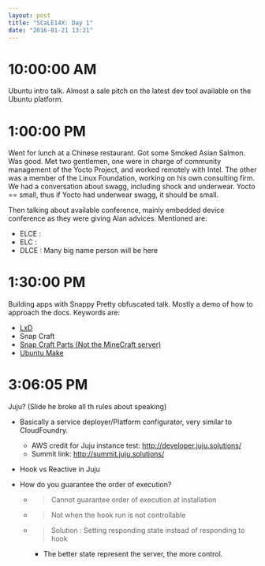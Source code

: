 ```yaml
---
layout: post
title: "SCaLE14X: Day 1"
date: "2016-01-21 13:21"
---
```


# 10:00:00 AM

Ubuntu intro talk. Almost a sale pitch on the latest dev tool available on the Ubuntu platform.

# 1:00:00 PM

Went for lunch at a Chinese restaurant. Got some Smoked Asian Salmon. Was good. Met two gentlemen, one were in charge of community management of the Yocto Project, and worked remotely with Intel. The other was a member of the Linux Foundation, working on his own consulting firm. We had a conversation about swagg, including shock and underwear. Yocto == small, thus if Yocto had underwear swagg, it should be small.

Then talking about available conference, mainly embedded device conference as they were giving Alan advices. Mentioned are:

  + ELCE   :
  + ELC    :
  + DLCE   : Many big name person will be here

# 1:30:00 PM

Building apps with Snappy
Pretty obfuscated talk. Mostly a demo of how to approach the docs. Keywords are:

  + [LxD](http://www.ubuntu.com/cloud/lxd)
  + Snap Craft
  + [Snap Craft Parts (Not the MineCraft server)](https://developer.ubuntu.com/en/snappy/build-apps/snapcraft-parts/)
  + [Ubuntu Make](https://wiki.ubuntu.com/ubuntu-make)

# 3:06:05 PM

Juju? (Slide he broke all th rules about speaking)

+ Basically a service deployer/Platform configurator, very similar to CloudFoundry.

  + AWS credit for Juju instance test: http://developer.juju.solutions/
  + Summit link: http://summit.juju.solutions/

+ Hook vs Reactive in Juju
+ How do you guarantee the order of execution?
  + > Cannot guarantee order of execution at installation
  + > Not when the hook run is not controllable
  + > Solution : Setting responding state instead of responding to hook
    + The better state represent the server, the more control.
